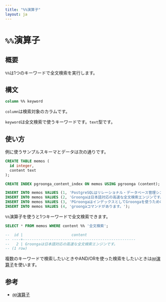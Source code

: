```yaml
---
title: "%%演算子"
layout: ja
---
```


# `%%`演算子

## 概要

`%%`は1つのキーワードで全文検索を実行します。

## 構文

```sql
column %% keyword
```

`column`は検索対象のカラムです。

`keyword`は全文検索で使うキーワードです。`text`型です。

## 使い方

例に使うサンプルスキーマとデータは次の通りです。

```sql
CREATE TABLE memos (
  id integer,
  content text
);

CREATE INDEX pgroonga_content_index ON memos USING pgroonga (content);
```

```sql
INSERT INTO memos VALUES (1, 'PostgreSQLはリレーショナル・データベース管理システムです。');
INSERT INTO memos VALUES (2, 'Groongaは日本語対応の高速な全文検索エンジンです。');
INSERT INTO memos VALUES (3, 'PGroongaはインデックスとしてGroongaを使うためのPostgreSQLの拡張機能です。');
INSERT INTO memos VALUES (4, 'groongaコマンドがあります。');
```

`%%`演算子を使うと1つキーワードで全文検索できます。

```sql
SELECT * FROM memos WHERE content %% '全文検索';

--  id |                      content
-- ----+---------------------------------------------------
--   2 | Groongaは日本語対応の高速な全文検索エンジンです。
-- (1 row)
```

複数のキーワードで検索したいときやAND/ORを使った検索をしたいときは[`@@`演算子](query.html)を使います。

## 参考

  * [`@@`演算子](query.html)
